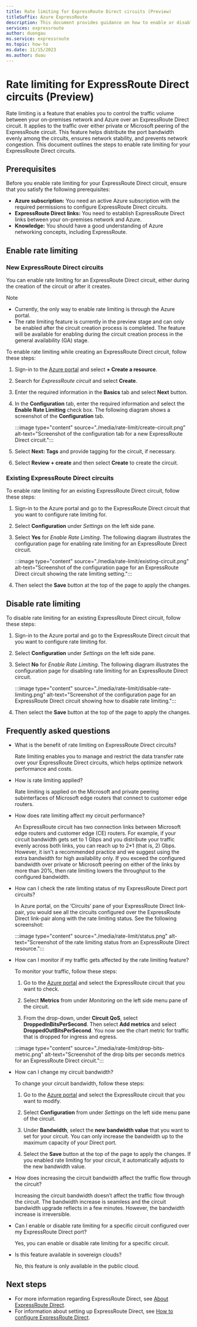 ```yaml
---
title: Rate limiting for ExpressRoute Direct circuits (Preview)
titleSuffix: Azure ExpressRoute
description: This document provides guidance on how to enable or disable rate limiting for an ExpressRoute Direct circuit.
services: expressroute
author: duongau
ms.service: expressroute
ms.topic: how-to
ms.date: 11/15/2023
ms.author: duau
---
```


# Rate limiting for ExpressRoute Direct circuits (Preview)

Rate limiting is a feature that enables you to control the traffic volume between your on-premises network and Azure over an ExpressRoute Direct circuit. It applies to the traffic over either private or Microsoft peering of the ExpressRoute circuit. This feature helps distribute the port bandwidth evenly among the circuits, ensures network stability, and prevents network congestion. This document outlines the steps to enable rate limiting for your ExpressRoute Direct circuits.

## Prerequisites

Before you enable rate limiting for your ExpressRoute Direct circuit, ensure that you satisfy the following prerequisites:

- **Azure subscription:** You need an active Azure subscription with the required permissions to configure ExpressRoute Direct circuits. 
- **ExpressRoute Direct links:** You need to establish ExpressRoute Direct links between your on-premises network and Azure.
- **Knowledge:** You should have a good understanding of Azure networking concepts, including ExpressRoute.

## Enable rate limiting

### New ExpressRoute Direct circuits

You can enable rate limiting for an ExpressRoute Direct circuit, either during the creation of the circuit or after it creates.

> [!NOTE]
> - Currently, the only way to enable rate limiting is through the Azure portal.
> - The rate limiting feature is currently in the preview stage and can only be enabled after the circuit creation process is completed. The feature will be available for enabling during the circuit creation process in the general availability (GA) stage.

To enable rate limiting while creating an ExpressRoute Direct circuit, follow these steps:

1. Sign-in to the [Azure portal](https://portal.azure.com/) and select **+ Create a resource**.

1. Search for *ExpressRoute circuit* and select **Create**.

1. Enter the required information in the **Basics** tab and select **Next** button.

1. In the **Configuration** tab, enter the required information and select the **Enable Rate Limiting** check box. The following diagram shows a screenshot of the **Configuration** tab.

    :::image type="content" source="./media/rate-limit/create-circuit.png" alt-text="Screenshot of the configuration tab for a new ExpressRoute Direct circuit.":::

1. Select **Next: Tags** and provide tagging for the circuit, if necessary.

1. Select **Review + create** and then select **Create** to create the circuit.

### Existing ExpressRoute Direct circuits

To enable rate limiting for an existing ExpressRoute Direct circuit, follow these steps:

1. Sign-in to the Azure portal and go to the ExpressRoute Direct circuit that you want to configure rate limiting for.

1. Select **Configuration** under *Settings* on the left side pane.

1. Select **Yes** for *Enable Rate Limiting*. The following diagram illustrates the configuration page for enabling rate limiting for an ExpressRoute Direct circuit.

    :::image type="content" source="./media/rate-limit/existing-circuit.png" alt-text="Screenshot of the configuration page for an ExpressRoute Direct circuit showing the rate limiting setting.":::

1. Then select the **Save** button at the top of the page to apply the changes.

## Disable rate limiting

To disable rate limiting for an existing ExpressRoute Direct circuit, follow these steps:

1. Sign-in to the Azure portal and go to the ExpressRoute Direct circuit that you want to configure rate limiting for.

1. Select **Configuration** under *Settings* on the left side pane.

1. Select **No** for *Enable Rate Limiting*. The following diagram illustrates the configuration page for disabling rate limiting for an ExpressRoute Direct circuit.

    :::image type="content" source="./media/rate-limit/disable-rate-limiting.png" alt-text="Screenshot of the configuration page for an ExpressRoute Direct circuit showing how to disable rate limiting.":::

1. Then select the **Save** button at the top of the page to apply the changes.

## Frequently asked questions

* What is the benefit of rate limiting on ExpressRoute Direct circuits?
 
    Rate limiting enables you to manage and restrict the data transfer rate over your ExpressRoute Direct circuits, which helps optimize network performance and costs.

* How is rate limiting applied?

    Rate limiting is applied on the Microsoft and private peering subinterfaces of Microsoft edge routers that connect to customer edge routers.

* How does rate limiting affect my circuit performance?

    An ExpressRoute circuit has two connection links between Microsoft edge routers and customer edge (CE) routers. For example, if your circuit bandwidth gets set to 1 Gbps and you distribute your traffic evenly across both links, you can reach up to 2*1 (that is, 2) Gbps. However, it isn't a recommended practice and we suggest using the extra bandwidth for high availability only. If you exceed the configured bandwidth over private or Microsoft peering on either of the links by more than 20%, then rate limiting lowers the throughput to the configured bandwidth.

* How can I check the rate limiting status of my ExpressRoute Direct port circuits?

    In Azure portal, on the ‘Circuits’ pane of your ExpressRoute Direct link-pair, you would see all the circuits configured over the ExpressRoute Direct link-pair along with the rate limiting status. See the following screenshot:

    :::image type="content" source="./media/rate-limit/status.png" alt-text="Screenshot of the rate limiting status from an ExpressRoute Direct resource.":::

* How can I monitor if my traffic gets affected by the rate limiting feature?

    To monitor your traffic, follow these steps:

    1. Go to the [Azure portal](https://portal.azure.com/) and select the ExpressRoute circuit that you want to check.

    1. Select **Metrics** from under *Monitoring* on the left side menu pane of the circuit.
    
    1. From the drop-down, under **Circuit QoS**, select **DroppedInBitsPerSecond**. Then select **Add metrics** and select **DroppedOutBitsPerSecond**. You now see the chart metric for traffic that is dropped for ingress and egress.

    :::image type="content" source="./media/rate-limit/drop-bits-metric.png" alt-text="Screenshot of the drop bits per seconds metrics for an ExpressRoute Direct circuit.":::

* How can I change my circuit bandwidth? 

    To change your circuit bandwidth, follow these steps:

    1. Go to the  [Azure portal](https://portal.azure.com/) and select the ExpressRoute circuit that you want to modify.
    
    1. Select **Configuration** from under *Settings* on the left side menu pane of the circuit.
    
    1. Under **Bandwidth**, select the **new bandwidth value** that you want to set for your circuit. You can only increase the bandwidth up to the maximum capacity of your Direct port.
    
    1. Select the **Save** button at the top of the page to apply the changes. If you enabled rate limiting for your circuit, it automatically adjusts to the new bandwidth value.
    

* How does increasing the circuit bandwidth affect the traffic flow through the circuit? 

    Increasing the circuit bandwidth doesn’t affect the traffic flow through the circuit. The bandwidth increase is seamless and the circuit bandwidth upgrade reflects in a few minutes. However, the bandwidth increase is irreversible.

* Can I enable or disable rate limiting for a specific circuit configured over my ExpressRoute Direct port? 

    Yes, you can enable or disable rate limiting for a specific circuit.

* Is this feature available in sovereign clouds? 

    No, this feature is only available in the public cloud.

## Next steps

- For more information regarding ExpressRoute Direct, see [About ExpressRoute Direct](expressroute-erdirect-about.md).
- For information about setting up ExpressRoute Direct, see [How to configure ExpressRoute Direct](expressroute-howto-erdirect.md).